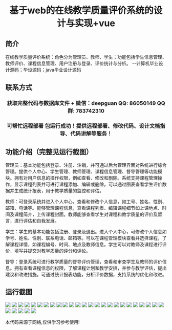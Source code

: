 <p><h1 align="center">基于web的在线教学质量评价系统的设计与实现+vue</h1></p>

## 简介
在线教学质量评价系统：角色分为管理员、教师、学生；功能包括学生信息管理、教师评价、课程信息管理、用户注册与登录、评价统计与分析。    --计算机毕业设计源码；毕设源码；java毕业设计源码


## 联系方式
<p><h3 align="center">获取完整代码与数据库文件 + 微信：deepguan QQ: 86050149 QQ群: 783742310</h3></p>
<p><h3 align="center">可帮忙远程部署 包运行成功！提供远程部署、修改代码、设计文档指导、代码讲解等服务！</h3></p>

## 功能介绍（完整见运行截图）
管理员：基本功能包括登录、注册、注销，并可通过后台管理界面对系统进行综合管理。提供个人中心、学生管理、教师管理、课程信息管理、督导管理等功能模块。拥有对用户信息的操作权限，例如查看、修改和删除。系统支持课程管理操作，显示课程列表并可进行课程添加、编辑或删除。可以通过图表查看学生评价数据并生成统计报表，用于教学质量的监控和评估。

教师：可登录系统并进入个人中心，查看和修改个人信息，如工号、姓名、性别、邮箱、电话等。能够管理课程信息，查看课程列表、编辑课程细节如上课地点、时间及课程简介，上传课程封面。教师能够查看学生对课程和教学质量的评价及留言，进行评估和自我发展。

学生：学生的基本功能包括注册、登录及退出。进入个人中心，可修改个人信息如学号、姓名、性别、联系电话、邮箱等。可以在课程管理模块查看并选择课程，了解课程详情，如课程编号、时间、地点及教师信息。学生可以对教师及课程进行评价，填写并提交对教学质量的评分和评论。

督导：登录系统可进行教学质量的督导评价管理，查看和审查学生及教师的评价信息。拥有查看课程信息的权限，了解课程计划和教学安排，并参与教学评估，提出建议和改进措施。可通过统计报表功能，分析评价数据，支持系统的优化和改进。


## 运行截图
![](https://bs-1329754181.cos.ap-shanghai.myqcloud.com/ssm/OnlineTeachingQualityEvaluationSystem/img/001.jpg)
![](https://bs-1329754181.cos.ap-shanghai.myqcloud.com/ssm/OnlineTeachingQualityEvaluationSystem/img/002.jpg)
![](https://bs-1329754181.cos.ap-shanghai.myqcloud.com/ssm/OnlineTeachingQualityEvaluationSystem/img/003.jpg)
![](https://bs-1329754181.cos.ap-shanghai.myqcloud.com/ssm/OnlineTeachingQualityEvaluationSystem/img/004.jpg)
![](https://bs-1329754181.cos.ap-shanghai.myqcloud.com/ssm/OnlineTeachingQualityEvaluationSystem/img/005.jpg)
![](https://bs-1329754181.cos.ap-shanghai.myqcloud.com/ssm/OnlineTeachingQualityEvaluationSystem/img/006.jpg)
![](https://bs-1329754181.cos.ap-shanghai.myqcloud.com/ssm/OnlineTeachingQualityEvaluationSystem/img/007.jpg)
![](https://bs-1329754181.cos.ap-shanghai.myqcloud.com/ssm/OnlineTeachingQualityEvaluationSystem/img/008.jpg)
![](https://bs-1329754181.cos.ap-shanghai.myqcloud.com/ssm/OnlineTeachingQualityEvaluationSystem/img/009.jpg)
![](https://bs-1329754181.cos.ap-shanghai.myqcloud.com/ssm/OnlineTeachingQualityEvaluationSystem/img/010.jpg)
![](https://bs-1329754181.cos.ap-shanghai.myqcloud.com/ssm/OnlineTeachingQualityEvaluationSystem/img/011.jpg)
![](https://bs-1329754181.cos.ap-shanghai.myqcloud.com/ssm/OnlineTeachingQualityEvaluationSystem/img/012.jpg)
![](https://bs-1329754181.cos.ap-shanghai.myqcloud.com/ssm/OnlineTeachingQualityEvaluationSystem/img/013.jpg)
![](https://bs-1329754181.cos.ap-shanghai.myqcloud.com/ssm/OnlineTeachingQualityEvaluationSystem/img/014.jpg)
![](https://bs-1329754181.cos.ap-shanghai.myqcloud.com/ssm/OnlineTeachingQualityEvaluationSystem/img/015.jpg)
![](https://bs-1329754181.cos.ap-shanghai.myqcloud.com/ssm/OnlineTeachingQualityEvaluationSystem/img/016.jpg)
![](https://bs-1329754181.cos.ap-shanghai.myqcloud.com/ssm/OnlineTeachingQualityEvaluationSystem/img/017.jpg)
![](https://bs-1329754181.cos.ap-shanghai.myqcloud.com/ssm/OnlineTeachingQualityEvaluationSystem/img/018.jpg)
![](https://bs-1329754181.cos.ap-shanghai.myqcloud.com/ssm/OnlineTeachingQualityEvaluationSystem/img/019.jpg)
![](https://bs-1329754181.cos.ap-shanghai.myqcloud.com/ssm/OnlineTeachingQualityEvaluationSystem/img/020.jpg)
![](https://bs-1329754181.cos.ap-shanghai.myqcloud.com/ssm/OnlineTeachingQualityEvaluationSystem/img/021.jpg)
![](https://bs-1329754181.cos.ap-shanghai.myqcloud.com/ssm/OnlineTeachingQualityEvaluationSystem/img/022.jpg)
![](https://bs-1329754181.cos.ap-shanghai.myqcloud.com/ssm/OnlineTeachingQualityEvaluationSystem/img/023.jpg)
![](https://bs-1329754181.cos.ap-shanghai.myqcloud.com/ssm/OnlineTeachingQualityEvaluationSystem/img/024.jpg)
![](https://bs-1329754181.cos.ap-shanghai.myqcloud.com/ssm/OnlineTeachingQualityEvaluationSystem/img/025.jpg)
![](https://bs-1329754181.cos.ap-shanghai.myqcloud.com/ssm/OnlineTeachingQualityEvaluationSystem/img/026.jpg)
![](https://bs-1329754181.cos.ap-shanghai.myqcloud.com/ssm/OnlineTeachingQualityEvaluationSystem/img/027.jpg)
![](https://bs-1329754181.cos.ap-shanghai.myqcloud.com/ssm/OnlineTeachingQualityEvaluationSystem/img/028.jpg)
![](https://bs-1329754181.cos.ap-shanghai.myqcloud.com/ssm/OnlineTeachingQualityEvaluationSystem/img/029.jpg)
![](https://bs-1329754181.cos.ap-shanghai.myqcloud.com/ssm/OnlineTeachingQualityEvaluationSystem/img/030.jpg)

<p>本代码来源于网络,仅供学习参考使用!</p>
